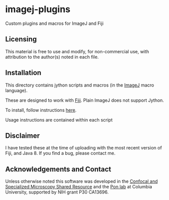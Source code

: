 imagej-plugins
==============

Custom plugins and macros for ImageJ and Fiji

## Licensing

This material is free to use and modify, for non-commercial use, with attribution to the author(s) noted in each file.

## Installation

This directory contains jython scripts and macros (in the [ImageJ](http://imagej.nih.gov/ij/) macro language).

These are designed to work with [Fiji](http://fiji.sc). Plain ImageJ does not support Jython.

To install, follow instructions [here](http://fiji.sc/Installing_3rd_party_plugins "Fiji Installing Plugins").

Usage instructions are contained within each script

## Disclaimer

I have tested these at the time of uploading with the most recent version of Fiji, and Java 8. If you find a bug, please contact me.

## Acknowledgements and Contact

Unless otherwise noted this software was developed in the [Confocal and Specialized Microscopy Shared Resource](http://www.hiccc.columbia.edu/research/sharedresources/confocal) and the [Pon lab](http://sklad.cumc.columbia.edu/pharm/cumc/profile_new.php?id=231) at Columbia University, supported by NIH grant P30 CA13696.
